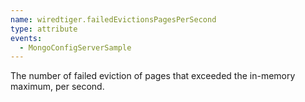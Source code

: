 ```yaml
---
name: wiredtiger.failedEvictionsPagesPerSecond
type: attribute
events:
  - MongoConfigServerSample
---
```


The number of failed eviction of pages that exceeded the in-memory maximum, per second.